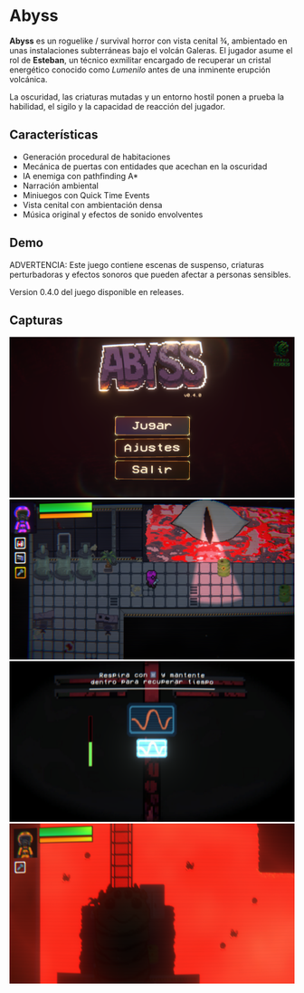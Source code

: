 # Abyss

**Abyss** es un roguelike / survival horror con vista cenital ¾, ambientado en unas instalaciones subterráneas bajo el volcán Galeras. El jugador asume el rol de **Esteban**, un técnico exmilitar encargado de recuperar un cristal energético conocido como *Lumenilo* antes de una inminente erupción volcánica.

La oscuridad, las criaturas mutadas y un entorno hostil ponen a prueba la habilidad, el sigilo y la capacidad de reacción del jugador.

## Características

- Generación procedural de habitaciones
- Mecánica de puertas con entidades que acechan en la oscuridad
- IA enemiga con pathfinding A*
- Narración ambiental
- Miniuegos con Quick Time Events
- Vista cenital con ambientación densa
- Música original y efectos de sonido envolventes

## Demo

ADVERTENCIA: Este juego contiene escenas de suspenso, criaturas perturbadoras y efectos sonoros que pueden afectar a personas sensibles.

Version 0.4.0 del juego disponible en releases.

## Capturas

![Game](./media/snapABYSS1.png)
![Game](./media/snapABYSS3.png)
![Game](./media/snapABYSS4.png)
![Game](./media/snapABYSS6.png)




